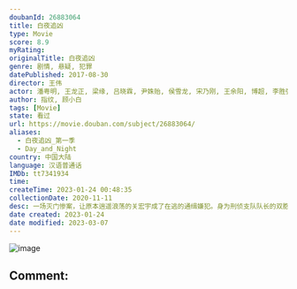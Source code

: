 ```yaml
---
doubanId: 26883064
title: 白夜追凶
type: Movie
score: 8.9
myRating: 
originalTitle: 白夜追凶
genre: 剧情, 悬疑, 犯罪
datePublished: 2017-08-30
director: 王伟
actor: 潘粤明, 王龙正, 梁缘, 吕晓霖, 尹姝贻, 侯雪龙, 宋乃刚, 王余阳, 博超, 李胜强, 韩烨洲, 杨凯迪, 马薇, 张栋栋, 李振涛, 李胜荣, 张芯宁, 岳士涵, 吴文璟, 刘柏希, 黄烁文, 孙蛟龙, 周军, 王政, 梁刚, 高梓刚, 刘辛格, 曾子建, 刘天蔚, 王剑明, 张兆忠, 张璐, 刘宣, 陈伟, 鹿时源, 孙建江, 孙乐天, 张美琪, 国立刚, 杨大为, 宋永恒, 天笑, 秦海, 杨阳, 宁小花, 高果, 于京京, 夏锐锋, 徐槿哲
author: 指纹, 顾小白
tags: [Movie]
state: 看过
url: https://movie.douban.com/subject/26883064/
aliases:
  - 白夜追凶_第一季
  - Day_and_Night
country: 中国大陆
language: 汉语普通话
IMDb: tt7341934
time: 
createTime: 2023-01-24 00:48:35
collectionDate: 2020-11-11
desc: 一场灭门惨案，让原本逍遥浪荡的关宏宇成了在逃的通缉嫌犯。身为刑侦支队队长的双胞胎哥哥关宏峰，誓要查出真相，但出于亲属回避的原则，警队禁止关宏峰参与灭门案的调查工作。关宏峰义愤辞职。调任了代支队长的周巡...
date created: 2023-01-24
date modified: 2023-03-07
---
```


![image](p2483150767.jpg)

Comment:
---
